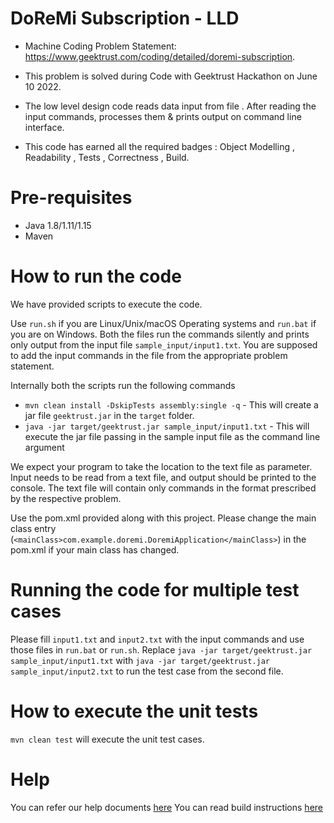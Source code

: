 # DoReMi Subscription - LLD

* Machine Coding Problem Statement:  https://www.geektrust.com/coding/detailed/doremi-subscription.
* This problem is solved during Code with Geektrust Hackathon on June 10 2022.
* The low level design code reads data input from file . After reading the input commands, processes them & prints output on command line interface.

* This code has earned all the required badges : Object Modelling , Readability , Tests , Correctness , Build.

[//]: # (![1658900341032 jpg]&#40;https://user-images.githubusercontent.com/28780687/181170158-bcdd63bf-a1a7-48ed-a38f-fc4805656ce2.jpg&#41;)


# Pre-requisites
* Java 1.8/1.11/1.15
* Maven

# How to run the code

We have provided scripts to execute the code.

Use `run.sh` if you are Linux/Unix/macOS Operating systems and `run.bat` if you are on Windows.  Both the files run the commands silently and prints only output from the input file `sample_input/input1.txt`. You are supposed to add the input commands in the file from the appropriate problem statement.

Internally both the scripts run the following commands

* `mvn clean install -DskipTests assembly:single -q` - This will create a jar file `geektrust.jar` in the `target` folder.
* `java -jar target/geektrust.jar sample_input/input1.txt` - This will execute the jar file passing in the sample input file as the command line argument

We expect your program to take the location to the text file as parameter. Input needs to be read from a text file, and output should be printed to the console. The text file will contain only commands in the format prescribed by the respective problem.

Use the pom.xml provided along with this project. Please change the main class entry (`<mainClass>com.example.doremi.DoremiApplication</mainClass>`) in the pom.xml if your main class has changed.

# Running the code for multiple test cases

Please fill `input1.txt` and `input2.txt` with the input commands and use those files in `run.bat` or `run.sh`. Replace `java -jar target/geektrust.jar sample_input/input1.txt` with `java -jar target/geektrust.jar sample_input/input2.txt` to run the test case from the second file.

# How to execute the unit tests

`mvn clean test` will execute the unit test cases.

# Help

You can refer our help documents [here](https://help.geektrust.com)
You can read build instructions [here](https://github.com/geektrust/coding-problem-artefacts/tree/master/Java)
